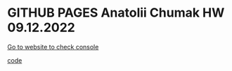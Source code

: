 # GITHUB PAGES  Anatolii Chumak HW 09.12.2022

[Go to website to check console](https://tolik4umak.github.io/TEL_RAN_PROF/FE/HW/12_DEC/02__HW__09.12.2022/index.html)

[code](https://github.com/Tolik4umak/TEL_RAN_PROF/blob/main/FE/HW/12_DEC/02__HW__09.12.2022/script.js)
